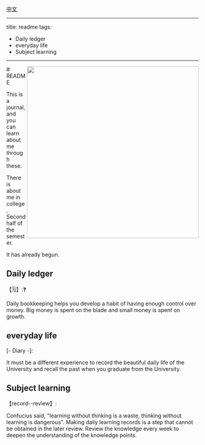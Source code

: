 [中文](https://github.com/NacJackson/NacJackson/blob/main/readme(zh).md)

---

title: readme
tags:

  - Daily ledger
  - everyday life
  - Subject learning

---


<img align="right" width="450" src="https://github-readme-stats.vercel.app/api?username=NacJackson&show_icons=true&icon_color=0078e7&title_color=0078e7&include_all_commits=true"/>
# README


This is a journal, and you can learn about me through these.

There is about me in college, Second half of the semester.

It has already begun.

## Daily ledger

【:spiral_notepad:】::question:

Daily bookkeeping helps you develop a habit of having enough control over money. Big money is spent on the blade and small money is spent on growth.

## everyday life

[- Diary -]:

It must be a different experience to record the beautiful daily life of the University and recall the past when you graduate from the University.

## Subject learning

【record--review】:

Confucius said, "learning without thinking is a waste, thinking without learning is dangerous". Making daily learning records is a step that cannot be obtained in the later review. Review the knowledge every week to deepen the understanding of the knowledge points.





